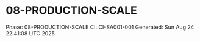 # 08-PRODUCTION-SCALE
Phase: 08-PRODUCTION-SCALE
CI: CI-SA001-001
Generated: Sun Aug 24 22:41:08 UTC 2025
